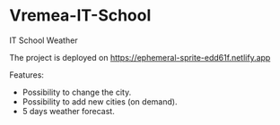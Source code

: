 # Vremea-IT-School
IT School Weather

The project is deployed on https://ephemeral-sprite-edd61f.netlify.app

Features:
- Possibility to change the city.
- Possibility to add new cities (on demand). 
- 5 days weather forecast.
